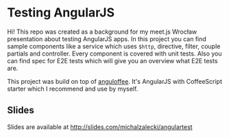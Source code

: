 # Testing AngularJS

Hi! This repo was created as a background for my meet.js Wrocław presentation about testing AngularJS apps. In this project you can find sample components like a service which uses `$http`, directive, filter, couple partials and controller. Every component is covered with unit tests. Also you can find spec for E2E tests which will give you an overview what E2E tests are.

This project was build on top of [anguloffee](https://github.com/MichalZalecki/anguloffee). It's AngularJS with CoffeeScript starter which I recommend and use by myself.

## Slides

Slides are available at http://slides.com/michalzalecki/angulartest
